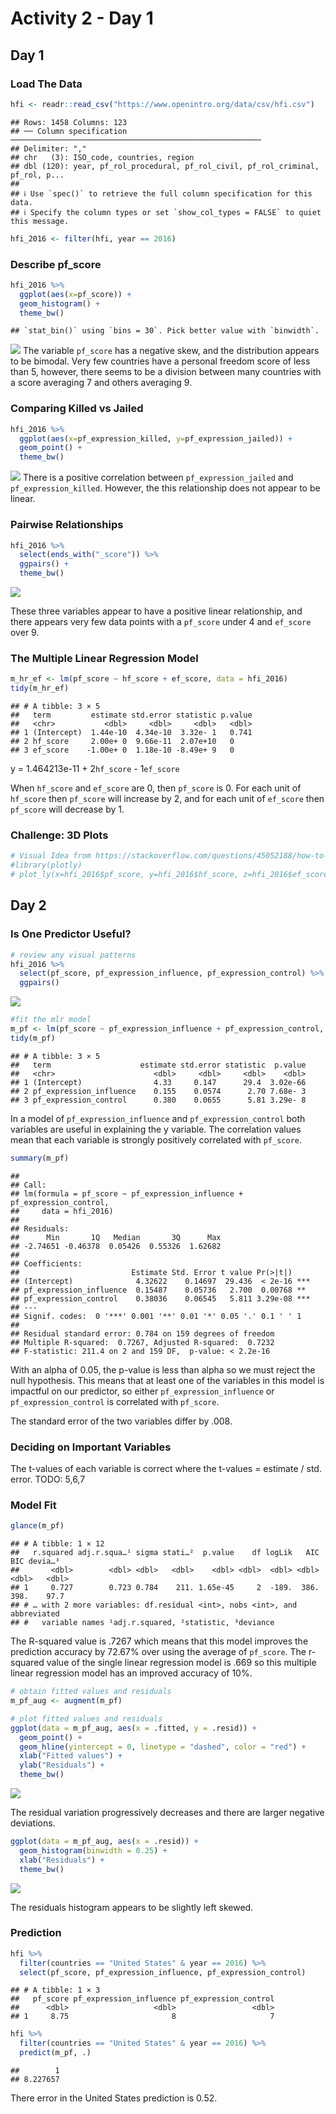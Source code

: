 Activity 2 - Day 1
================

## Day 1

### Load The Data

``` r
hfi <- readr::read_csv("https://www.openintro.org/data/csv/hfi.csv")
```

    ## Rows: 1458 Columns: 123
    ## ── Column specification ────────────────────────────────────────────────────────
    ## Delimiter: ","
    ## chr   (3): ISO_code, countries, region
    ## dbl (120): year, pf_rol_procedural, pf_rol_civil, pf_rol_criminal, pf_rol, p...
    ## 
    ## ℹ Use `spec()` to retrieve the full column specification for this data.
    ## ℹ Specify the column types or set `show_col_types = FALSE` to quiet this message.

``` r
hfi_2016 <- filter(hfi, year == 2016)
```

### Describe pf\_score

``` r
hfi_2016 %>% 
  ggplot(aes(x=pf_score)) +
  geom_histogram() + 
  theme_bw()
```

    ## `stat_bin()` using `bins = 30`. Pick better value with `binwidth`.

![](activity03_files/figure-gfm/describe_pf_score-1.png)<!-- --> The
variable `pf_score` has a negative skew, and the distribution appears to
be bimodal. Very few countries have a personal freedom score of less
than 5, however, there seems to be a division between many countries
with a score averaging 7 and others averaging 9.

### Comparing Killed vs Jailed

``` r
hfi_2016 %>% 
  ggplot(aes(x=pf_expression_killed, y=pf_expression_jailed)) + 
  geom_point() +
  theme_bw()
```

![](activity03_files/figure-gfm/compare_2_variables-1.png)<!-- --> There
is a positive correlation between `pf_expression_jailed` and
`pf_expression_killed`. However, the this relationship does not appear
to be linear.

### Pairwise Relationships

``` r
hfi_2016 %>% 
  select(ends_with("_score")) %>% 
  ggpairs() + 
  theme_bw()
```

![](activity03_files/figure-gfm/pairwise-1.png)<!-- -->

These three variables appear to have a positive linear relationship, and
there appears very few data points with a `pf_score` under 4 and
`ef_score` over 9.

### The Multiple Linear Regression Model

``` r
m_hr_ef <- lm(pf_score ~ hf_score + ef_score, data = hfi_2016)
tidy(m_hr_ef)
```

    ## # A tibble: 3 × 5
    ##   term         estimate std.error statistic p.value
    ##   <chr>           <dbl>     <dbl>     <dbl>   <dbl>
    ## 1 (Intercept)  1.44e-10  4.34e-10  3.32e- 1   0.741
    ## 2 hf_score     2.00e+ 0  9.66e-11  2.07e+10   0    
    ## 3 ef_score    -1.00e+ 0  1.18e-10 -8.49e+ 9   0

y = 1.464213e-11 + 2`hf_score` - 1`ef_score`

When `hf_score` and `ef_score` are 0, then `pf_score` is 0. For each
unit of `hf_score` then `pf_score` will increase by 2, and for each unit
of `ef_score` then `pf_score` will decrease by 1.

### Challenge: 3D Plots

``` r
# Visual Idea from https://stackoverflow.com/questions/45052188/how-to-plot-3d-scatter-diagram-using-ggplot
#library(plotly)
# plot_ly(x=hfi_2016$pf_score, y=hfi_2016$hf_score, z=hfi_2016$ef_score, type="scatter3d", mode="markers", color = hfi_2016$pf_score) 
```

## Day 2

### Is One Predictor Useful?

``` r
# review any visual patterns
hfi_2016 %>% 
  select(pf_score, pf_expression_influence, pf_expression_control) %>% 
  ggpairs()
```

![](activity03_files/figure-gfm/usefulness-1.png)<!-- -->

``` r
#fit the mlr model
m_pf <- lm(pf_score ~ pf_expression_influence + pf_expression_control, data = hfi_2016)
tidy(m_pf)
```

    ## # A tibble: 3 × 5
    ##   term                    estimate std.error statistic  p.value
    ##   <chr>                      <dbl>     <dbl>     <dbl>    <dbl>
    ## 1 (Intercept)                4.33     0.147      29.4  3.02e-66
    ## 2 pf_expression_influence    0.155    0.0574      2.70 7.68e- 3
    ## 3 pf_expression_control      0.380    0.0655      5.81 3.29e- 8

In a model of `pf_expression_influence` and `pf_expression_control` both
variables are useful in explaining the y variable. The correlation
values mean that each variable is strongly positively correlated with
`pf_score`.

``` r
summary(m_pf)
```

    ## 
    ## Call:
    ## lm(formula = pf_score ~ pf_expression_influence + pf_expression_control, 
    ##     data = hfi_2016)
    ## 
    ## Residuals:
    ##      Min       1Q   Median       3Q      Max 
    ## -2.74651 -0.46378  0.05426  0.55326  1.62682 
    ## 
    ## Coefficients:
    ##                         Estimate Std. Error t value Pr(>|t|)    
    ## (Intercept)              4.32622    0.14697  29.436  < 2e-16 ***
    ## pf_expression_influence  0.15487    0.05736   2.700  0.00768 ** 
    ## pf_expression_control    0.38036    0.06545   5.811 3.29e-08 ***
    ## ---
    ## Signif. codes:  0 '***' 0.001 '**' 0.01 '*' 0.05 '.' 0.1 ' ' 1
    ## 
    ## Residual standard error: 0.784 on 159 degrees of freedom
    ## Multiple R-squared:  0.7267, Adjusted R-squared:  0.7232 
    ## F-statistic: 211.4 on 2 and 159 DF,  p-value: < 2.2e-16

With an alpha of 0.05, the p-value is less than alpha so we must reject
the null hypothesis. This means that at least one of the variables in
this model is impactful on our predictor, so either
`pf_expression_influence` or `pf_expression_control` is correlated with
`pf_score`.

The standard error of the two variables differ by .008.

### Deciding on Important Variables

The t-values of each variable is correct where the t-values = estimate /
std. error. TODO: 5,6,7

### Model Fit

``` r
glance(m_pf)
```

    ## # A tibble: 1 × 12
    ##   r.squared adj.r.squa…¹ sigma stati…²  p.value    df logLik   AIC   BIC devia…³
    ##       <dbl>        <dbl> <dbl>   <dbl>    <dbl> <dbl>  <dbl> <dbl> <dbl>   <dbl>
    ## 1     0.727        0.723 0.784    211. 1.65e-45     2  -189.  386.  398.    97.7
    ## # … with 2 more variables: df.residual <int>, nobs <int>, and abbreviated
    ## #   variable names ¹​adj.r.squared, ²​statistic, ³​deviance

The R-squared value is .7267 which means that this model improves the
prediction accuracy by 72.67% over using the average of `pf_score`. The
r-squared value of the single linear regression model is .669 so this
multiple linear regression model has an improved accuracy of 10%.

``` r
# obtain fitted values and residuals
m_pf_aug <- augment(m_pf)

# plot fitted values and residuals
ggplot(data = m_pf_aug, aes(x = .fitted, y = .resid)) +
  geom_point() +
  geom_hline(yintercept = 0, linetype = "dashed", color = "red") +
  xlab("Fitted values") +
  ylab("Residuals") + 
  theme_bw()
```

![](activity03_files/figure-gfm/plot_residuals-1.png)<!-- -->

The residual variation progressively decreases and there are larger
negative deviations.

``` r
ggplot(data = m_pf_aug, aes(x = .resid)) +
  geom_histogram(binwidth = 0.25) +
  xlab("Residuals") + 
  theme_bw()
```

![](activity03_files/figure-gfm/nearly%20normal%20residuals-1.png)<!-- -->

The residuals histogram appears to be slightly left skewed.

### Prediction

``` r
hfi %>% 
  filter(countries == "United States" & year == 2016) %>% 
  select(pf_score, pf_expression_influence, pf_expression_control)
```

    ## # A tibble: 1 × 3
    ##   pf_score pf_expression_influence pf_expression_control
    ##      <dbl>                   <dbl>                 <dbl>
    ## 1     8.75                       8                     7

``` r
hfi %>% 
  filter(countries == "United States" & year == 2016) %>% 
  predict(m_pf, .)
```

    ##        1 
    ## 8.227657

There error in the United States prediction is 0.52.
